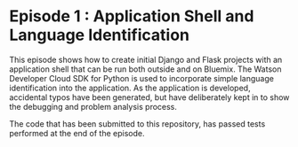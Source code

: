 # Episode 1 : Application Shell and Language Identification
This episode shows how to create initial Django and Flask projects with an application shell that can
be run both outside and on Bluemix. The Watson Developer Cloud SDK for Python is used to incorporate simple
language identification into the application. As the application is developed, accidental typos have been 
generated, but have deliberately kept in to show the debugging and problem analysis process. 

The code that has been submitted to this repository, has passed tests performed at the end of the episode.   